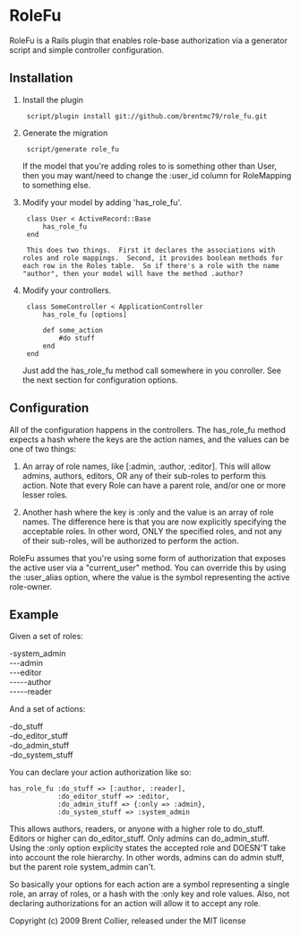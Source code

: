 # RoleFu #

RoleFu is a Rails plugin that enables role-base authorization via a generator script and simple controller configuration.

## Installation ##

1. Install the plugin

		script/plugin install git://github.com/brentmc79/role_fu.git

2. Generate the migration

		script/generate role_fu
	
	If the model that you're adding roles to is something other than User, then you may want/need to change the :user_id column for RoleMapping to something else.

3. Modify your model by adding 'has_role_fu'.

		class User < ActiveRecord::Base
			has_role_fu
		end
	
		This does two things.  First it declares the associations with roles and role mappings.  Second, it provides boolean methods for each row in the Roles table.  So if there's a role with the name "author", then your model will have the method .author?

4. Modify your controllers.

		class SomeController < ApplicationController
			has_role_fu [options]
		
			def	some_action
				#do stuff
			end
		end

	Just add the has_role_fu method call somewhere in you conroller.  See the next section for configuration options.

## Configuration ##

All of the configuration happens in the controllers.  The has_role_fu method expects a hash where the keys are the action names, and the values can be one of two things:

1. An array of role names, like [:admin, :author, :editor].  This will allow admins, authors, editors, OR any of their sub-roles to perform this action.  Note that every Role can have a parent role, and/or one or more lesser roles.

2. Another hash where the key is :only and the value is an array of role names.  The difference here is that you are now explicitly specifying the acceptable roles.  In other word, ONLY the specified roles, and not any of their sub-roles, will be authorized to perform the action.

RoleFu assumes that you're using some form of authorization that exposes the active user via a "current_user" method.  You can override this by using the :user_alias option, where the value is the symbol representing the active role-owner.  

## Example ##

Given a set of roles:

-system_admin  
---admin  
---editor  
-----author  
-----reader  
	
And a set of actions:

-do_stuff  
-do_editor_stuff  
-do_admin_stuff  
-do_system_stuff  
	
You can declare your action authorization like so:

	has_role_fu :do_stuff => [:author, :reader], 
				:do_editor_stuff => :editor, 
				:do_admin_stuff => {:only => :admin}, 
				:do_system_stuff => :system_admin

This allows authors, readers, or anyone with a higher role to do_stuff.  Editors or higher can do_editor_stuff.  Only admins can do_admin_stuff.  Using the :only option explicity states the accepted role and DOESN'T take into account the role hierarchy.  In other words, admins can do admin stuff, but the parent role system_admin can't.

So basically your options for each action are a symbol representing a single role, an array of roles, or a hash with the :only key and role values.  Also, not declaring authorizations for an action will allow it to accept any role.


Copyright (c) 2009 Brent Collier, released under the MIT license
